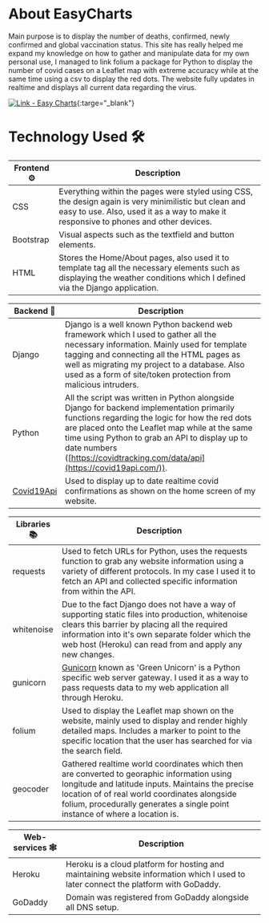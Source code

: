 # About EasyCharts
Main purpose is to display the number of deaths, confirmed, newly confirmed and global vaccination status. This site has really helped me expand my knowledge on how to gather and manipulate data for my own personal use, I managed to link folium
a package for Python to display the number of covid cases on a Leaflet map with extreme accuracy while at the same time using a csv to display the red dots. The website fully updates in realtime and displays all current data regarding the virus.

[![Link - Easy Charts](https://img.shields.io/badge/Link-Easy_Charts-2ea44f?style=for-the-badge)](https://easycharts.herokuapp.com/){:targe="_blank"}
# Technology Used :hammer_and_wrench:

Frontend :gear:| Description|
-------|------------|
CSS    | Everything within the pages were styled using CSS, the design again is very minimilistic but clean and easy to use. Also, used it as a way to make it responsive to phones and other devices. 
Bootstrap| Visual aspects such as the textfield and button elements.
HTML   | Stores the Home/About pages, also used it to template tag all the necessary elements such as displaying the weather conditions which I defined via the Django application.

Backend :toolbox:| Description|
-------|------------|
Django | Django is a well known Python backend web framework which I used to gather all the necessary information. Mainly used for template tagging and connecting all the HTML pages as well as migrating my project to a database. Also used as a form of site/token protection from malicious intruders.
Python | All the script was written in Python alongside Django for backend implementation primarily functions regarding the logic for how the red dots are placed onto the Leaflet map while at the same time using Python to grab an API to display up to date numbers ([https://covidtracking.com/data/api](https://covid19api.com/)).
[Covid19Api](https://covid19api.com/) | Used to display up to date realtime covid confirmations as shown on the home screen of my website.

Libraries :books:| Description|
-------|------------|
requests  | Used to fetch URLs for Python, uses the requests function to grab any website information using a variety of different protocols. In my case I used it to fetch an API and collected specific information from within the API.
whitenoise| Due to the fact Django does not have a way of supporting static files into production, whitenoise clears this barrier by placing all the required information into it's own separate folder which the web host (Heroku) can read from and apply any new changes.
gunicorn| [Gunicorn](https://github.com/benoitc/gunicorn) known as 'Green Unicorn' is a Python specific web server gateway. I used it as a way to pass requests data to my web application all through Heroku.
folium | Used to display the Leaflet map shown on the website, mainly used to display and render highly detailed maps. Includes a marker to point to the specific location that the user has searched for via the search field.
geocoder | Gathered realtime world coordinates which then are converted to georaphic information using longitude and latitude inputs. Maintains the precise location of of real world coordinates alongside folium, procedurally generates a single point instance of where a location is.

Web-services :spider_web:| Description|
-------|------------|
Heroku | Heroku is a cloud platform for hosting and maintaining website information which I used to later connect the platform with GoDaddy. 
GoDaddy| Domain was registered from GoDaddy alongside all DNS setup.
